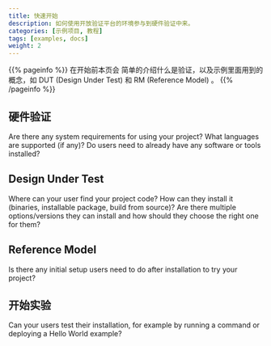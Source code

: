 ```yaml
---
title: 快速开始
description: 如何使用开放验证平台的环境参与到硬件验证中来。
categories: [示例项目, 教程]
tags: [examples, docs]
weight: 2
---
```


{{% pageinfo %}}
在开始前本页会 简单的介绍什么是验证，以及示例里面用到的概念，如 DUT (Design Under Test) 和 RM (Reference Model) 。
{{% /pageinfo %}}

## 硬件验证

Are there any system requirements for using your project? What languages are supported (if any)? Do users need to already have any software or tools installed?

## Design Under Test

Where can your user find your project code? How can they install it (binaries, installable package, build from source)? Are there multiple options/versions they can install and how should they choose the right one for them?

## Reference Model

Is there any initial setup users need to do after installation to try your project?

## 开始实验

Can your users test their installation, for example by running a command or deploying a Hello World example?
